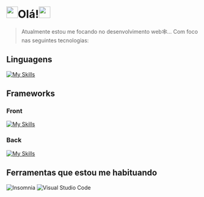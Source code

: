 # <img src="https://raw.githubusercontent.com/AndrewIzaki/gif_Testing/main/XiPu.gif" width="30px">Olá!<img src="https://raw.githubusercontent.com/AndrewIzaki/gif_Testing/main/XiPu.gif" width="30px">

> Atualmente estou me focando no desenvolvimento web🕸️... Com foco nas seguintes tecnologias:
## Linguagens
  [![My Skills](https://skillicons.dev/icons?i=js,cs)](https://skillicons.dev)
## Frameworks
### Front
  [![My Skills](https://skillicons.dev/icons?i=vue)](https://skillicons.dev)
### Back
  [![My Skills](https://skillicons.dev/icons?i=dotnet)](https://skillicons.dev)
## Ferramentas que estou me habituando
  ![Insomnia](https://img.shields.io/badge/Insomnia-black?style=for-the-badge&logo=insomnia&logoColor=5849BE) ![Visual Studio Code](https://img.shields.io/badge/Visual%20Studio%20Code-0078d7.svg?style=for-the-badge&logo=visual-studio-code&logoColor=white)




<!--
**AndrewIzaki/AndrewIzaki** is a ✨ _special_ ✨ repository because its `README.md` (this file) appears on your GitHub profile.

Here are some ideas to get you started:

- 🔭 I’m currently working on ...
- 🌱 I’m currently learning ...
- 👯 I’m looking to collaborate on ...
- 🤔 I’m looking for help with ...
- 💬 Ask me about ...
- 📫 How to reach me: ...
- 😄 Pronouns: ...
- ⚡ Fun fact: ...
-->
